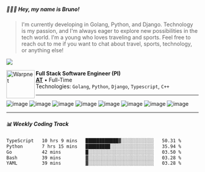 ##### 👨🏽‍💻 Hey, my name is <strong>Bruno!</strong>

> I'm currently developing in Golang, Python, and Django. Technology is my passion, and I'm always eager to explore new possibilities in the tech world. I'm a young who loves traveling and sports. Feel free to reach out to me if you want to chat about travel, sports, technology, or anything else!


<a href="https://www.linkedin.com/in/brunoarrudadev" alt="LinkedIn"><img src="https://img.shields.io/static/v1?label=LinkedIn&message=@brunoarrudadev&color=0077B5&style=for-the-badge&logo=linkedin&logoColor=white"></a>

[<img align="left" height="74px" width="74px" alt="Warpnet" src="https://media.licdn.com/dms/image/C4D0BAQENS0fXRnU0OQ/company-logo_200_200/0/1679929005693/group_at_logo?e=2147483647&v=beta&t=1-8ZOaTY1TqbIarGByn3xQ6YRDCYl_oP8P5M0FbXpHc"/>](https://www.atgroup.com.br/)

**Full Stack Software Engineer (Pl)** \
[**AT**](https://www.atgroup.com.br/) • Full-Time \
Technologies: `Golang`, `Python`, `Django`, `Typescript`, `C++`

<hr>

![image](https://img.shields.io/badge/Go-00ADD8?style=for-the-badge&logo=go&logoColor=white)
![image](https://img.shields.io/badge/Django-092E20?style=for-the-badge&logo=django&logoColor=white)
![image](https://img.shields.io/badge/Python-14354C?style=for-the-badge&logo=python&logoColor=white)
![image](https://img.shields.io/badge/TypeScript-007ACC?style=for-the-badge&logo=typescript&logoColor=white)
![image](https://img.shields.io/badge/-C++-blue?style=for-the-badge&logo=cplusplus&logoColor=white)
![image](https://img.shields.io/badge/Docker-2496ED?style=for-the-badge&logo=docker&logoColor=white)
![image](https://img.shields.io/badge/PostgreSQL-316192?style=for-the-badge&logo=postgresql&logoColor=white)
![image](https://img.shields.io/badge/MongoDB-4EA94B?style=for-the-badge&logo=mongodb&logoColor=white)

<hr>

##### 📊 Weekly Coding Track #####
<!--START_SECTION:waka-->

```txt
TypeScript   10 hrs 9 mins   ████████████▓░░░░░░░░░░░░   50.31 %
Python       7 hrs 15 mins   █████████░░░░░░░░░░░░░░░░   35.94 %
Go           42 mins         █░░░░░░░░░░░░░░░░░░░░░░░░   03.50 %
Bash         39 mins         ▓░░░░░░░░░░░░░░░░░░░░░░░░   03.28 %
YAML         39 mins         ▓░░░░░░░░░░░░░░░░░░░░░░░░   03.28 %
```

<!--END_SECTION:waka-->
